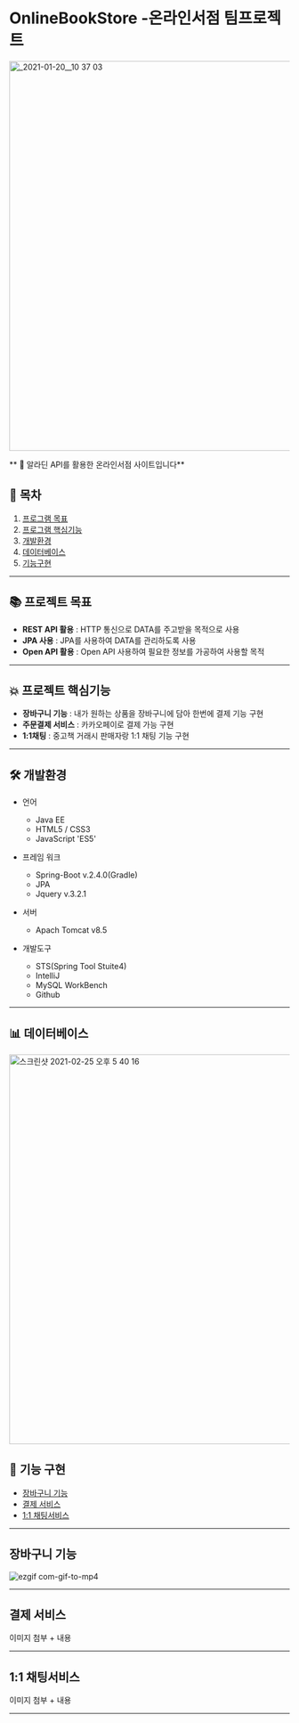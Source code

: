 # OnlineBookStore -온라인서점 팀프로젝트 
<img width="700" alt="_2021-01-20__10 37 03" src="https://user-images.githubusercontent.com/68542404/109126586-c5a73e00-7790-11eb-8a84-8a8ae836efc6.png">

** 📕 알라딘 API를 활용한 온라인서점 사이트입니다**

## 📖 목차
  1. [프로그램 목표](#📚-프로젝트-목표)
  1. [프로그램 핵심기능](#💥-프로젝트-핵심기능)
  1. [개발환경](#🛠️-개발환경)
  1. [데이터베이스](#📊-데이터베이스)
  1. [기능구현](#🧩-기능-구현)
---

## 📚 프로젝트 목표
* **REST API 활용** : HTTP 통신으로 DATA를 주고받을 목적으로 사용
* **JPA 사용** : JPA를 사용하여 DATA를 관리하도록 사용 
* **Open API 활용** : Open API 사용하여 필요한 정보를 가공하여 사용할 목적

---
## 💥 프로젝트 핵심기능
* **장바구니 기능** : 내가 원하는 상품을 장바구니에 담아 한번에 결제 기능 구현
* **주문결제 서비스** : 카카오페이로 결제 가능 구현
* **1:1채팅** : 중고책 거래시 판매자랑 1:1 채팅 기능 구현 
---
## 🛠️ 개발환경

- 언어
  - Java EE
  - HTML5 / CSS3
  - JavaScript 'ES5'

- 프레임 워크
  - Spring-Boot v.2.4.0(Gradle)
  - JPA
  - Jquery v.3.2.1
  
- 서버
  - Apach Tomcat v8.5   

- 개발도구
  - STS(Spring Tool Stuite4)
  - IntelliJ
  - MySQL WorkBench
  - Github  
___

## 📊 데이터베이스
<img width="700" alt="스크린샷 2021-02-25 오후 5 40 16" src="https://user-images.githubusercontent.com/68542404/109126448-955f9f80-7790-11eb-85f2-c14d66404121.png">

## 🧩 기능 구현

- [장바구니 기능](#장바구니-기능)
- [결제 서비스](#결제-서비스)
- [1:1 채팅서비스](#1:1-채팅서비스)
___

## 장바구니 기능
![ezgif com-gif-to-mp4](https://user-images.githubusercontent.com/68542404/109152219-88ea3f80-77ae-11eb-84da-57da28731aee.gif)

___
## 결제 서비스
이미지 첨부 + 내용 
___
## 1:1  채팅서비스
이미지 첨부 + 내용 
___


